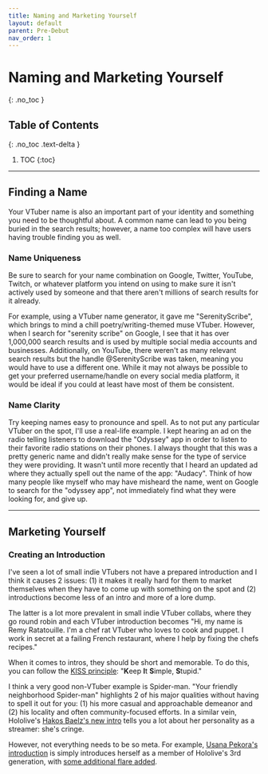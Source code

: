 ```yaml
---
title: Naming and Marketing Yourself
layout: default
parent: Pre-Debut
nav_order: 1
---
```


# Naming and Marketing Yourself
{: .no_toc }

## Table of Contents
{: .no_toc .text-delta }

1. TOC
{:toc}

-----

## Finding a Name

Your VTuber name is also an important part of your identity and something you need to be thoughtful about. A common name can lead to you being buried in the search results; however, a name too complex will have users having trouble finding you as well.

### Name Uniqueness

Be sure to search for your name combination on Google, Twitter, YouTube, Twitch, or whatever platform you intend on using to make sure it isn't actively used by someone and that there aren't millions of search results for it already.

For example, using a VTuber name generator, it gave me "SerenityScribe", which brings to mind a chill poetry/writing-themed muse VTuber. However, when I search for "serenity scribe" on Google, I see that it has over 1,000,000 search results and is used by multiple social media accounts and businesses. Additionally, on YouTube, there weren't as many relevant search results but the handle @SerenityScribe was taken, meaning you would have to use a different one. While it may not always be possible to get your preferred username/handle on every social media platform, it would be ideal if you could at least have most of them be consistent.

### Name Clarity

Try keeping names easy to pronounce and spell. As to not put any particular VTuber on the spot, I'll use a real-life example. I kept hearing an ad on the radio telling listeners to download the "Odyssey" app in order to listen to their favorite radio stations on their phones. I always thought that this was a pretty generic name and didn't really make sense for the type of service they were providing. It wasn't until more recently that I heard an updated ad where they actually spell out the name of the app: "Audacy". Think of how many people like myself who may have misheard the name, went on Google to search for the "odyssey app", not immediately find what they were looking for, and give up.

-----

## Marketing Yourself

### Creating an Introduction

I've seen a lot of small indie VTubers not have a prepared introduction and I think it causes 2 issues: (1) it makes it really hard for them to market themselves when they have to come up with something on the spot and (2) introductions become less of an intro and more of a lore dump.

The latter is a lot more prevalent in small indie VTuber collabs, where they go round robin and each VTuber introduction becomes "Hi, my name is Remy Ratatouille. I'm a chef rat VTuber who loves to cook and puppet. I work in secret at a failing French restaurant, where I help by fixing the chefs recipes."

When it comes to intros, they should be short and memorable. To do this, you can follow the [KISS principle](https://en.wikipedia.org/wiki/KISS_principle): "**K**eep **I**t **S**imple, **S**tupid."

I think a very good non-VTuber example is Spider-man. "Your friendly neighborhood Spider-man" highlights 2 of his major qualities without having to spell it out for you: (1) his more casual and approachable demeanor and (2) his locality and often community-focused efforts. In a similar vein, Hololive's [Hakos Baelz's new intro](https://www.youtube.com/watch?v=8f06b7FpNNU) tells you a lot about her personality as a streamer: she's cringe.

However, not everything needs to be so meta. For example, [Usana Pekora's introduction](https://twitter.com/kaynimatic/status/1285869984334282754) is simply introduces herself as a member of Hololive's 3rd generation, with [some additional flare added](https://hololive.wiki/wiki/Usada_Pekora#Streaming_Information).
